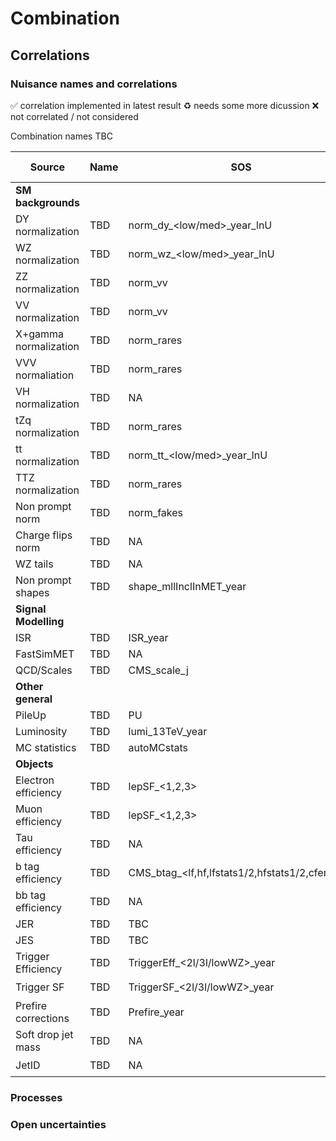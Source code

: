 # Combination

## Correlations

### Nuisance names and correlations

:white_check_mark: correlation implemented in latest result
:recycle: needs some more dicussion
:x: not correlated / not considered

Combination names TBC

|	Source	|	Name	|	SOS	|	ZEdge	|	WH	|	ML	|	4b	|	hadronic WX (SUS-21-002)	|	Comment	|	Correlation implemented	|
|	---	|	---	|	---	|	---	|	---	|	---	| --- | --- |	---	|	---	|				
|	**SM backgrounds**																			
|	DY normalization	|	TBD	|	norm_dy_<low/med>_year_lnU	|		|		|		|		|	:x:	|		|		|
|	WZ normalization	|	TBD	|	norm_wz_<low/med>_year_lnU	|		|		|		|		|	:x:	|		|		|
|	ZZ normalization	|	TBD	|	norm_vv	|		|		|		|		|	:x:	|		|		|
|	VV normalization	|	TBD	|	norm_vv	|		|		|		|		|SyDiBosonXsec	|		|		|
|	X+gamma normalization	|	TBD	|	norm_rares	|		|		|		|		|	:x:	|		|		|
|	VVV normaliation	|	TBD	|	norm_rares	|		|		|		|		|	:x:	|		|		|
|	VH normalization	|	TBD	|	NA	|		|		|		|		|	:x:	|		|		|
|	tZq normalization	|	TBD	|	norm_rares	|		|		|		|		|	:x:	|		|		|
|	tt normalization	|	TBD	|	norm_tt_<low/med>_year_lnU	|		|		|		|		|SyTopXsec	|		|		|
|	TTZ normalization	|	TBD	|	norm_rares	|		|		|		|		|	:x:	|		|		|
|	Non prompt norm	|	TBD	|	norm_fakes	|		|		|		|		|	:x:	|		|		|
|	Charge flips norm	|	TBD	|	NA	|		|		|		|		|	:x:	|		|		|
|	WZ tails	|	TBD	|	NA	|		|		|		|		|	:x:	|		|		|
|	Non prompt shapes	|	TBD	| shape_mllInclInMET_year	|		|		|		|		|	:x:	|		|		|
|	**Signal Modelling**																			
|	ISR	|	TBD	|	ISR_year	|		|		|		|		|	SyISR	|		|		|
|	FastSimMET	|	TBD	|	NA	|		|		|		|		|	SyFastMET	|		|		|
|	QCD/Scales	|	TBD	|	CMS_scale_j	|		|		|		|		|	SyScaleShape	|		|		|
|	**Other general**																			
|	PileUp	|	TBD	| PU		|		|		|		|		|	SyOthers	|		|		|
|	Luminosity	|	TBD	| lumi_13TeV_year		|		|		|		|		|	SyLumi	|		|		|
|	MC statistics	|	TBD	|	autoMCstats	|		|		|		|		|	st*	|		|		|
|	**Objects**																			
|	Electron efficiency	|	TBD	|	lepSF_<1,2,3>	|		|		|		|		|	SyLepSF	|		|		|
|	Muon efficiency	|	TBD	|	lepSF_<1,2,3>	|		|		|		|		|	SyLepSF	|		|		|
|	Tau efficiency	|	TBD	|	NA	|		|		|		|		|	:x:	|		|		|
|	b tag efficiency	|	TBD	|	CMS_btag_<lf,hf,lfstats1/2,hfstats1/2,cferr1/2>	|		|		|		|		|	SyPOGbTag	|		|		|
|	bb tag efficiency	|	TBD	|	NA	|		|		|		|		|	SyPOGbbVsL	|		|		|
|	JER	|	TBD	|	TBC	|		|		|		|		|	SyOthers	|		|		|
|	JES	|	TBD	|	TBC	|		|		|		|		|	SyOthers	|		|		|
|	Trigger Efficiency	|	TBD	|	TriggerEff_<2l/3l/lowWZ>_year	|		|		|		|		|	SyTrigger	|		|		|
|	Trigger SF	|	TBD	|	TriggerSF_<2l/3l/lowWZ>_year	|		|		|		|		|	:question:	|		|		|
|	Prefire corrections	|	TBD	|	Prefire_year	|		|		|		|		|	:x:	|		|		|
|	Soft drop jet mass	|	TBD	|	NA	|		|		|		|		|	SyJMR	|		|		|
|	JetID	|	TBD	|	NA	|		|		|		|		|	:question:	|		|		|

### Processes

### Open uncertainties
